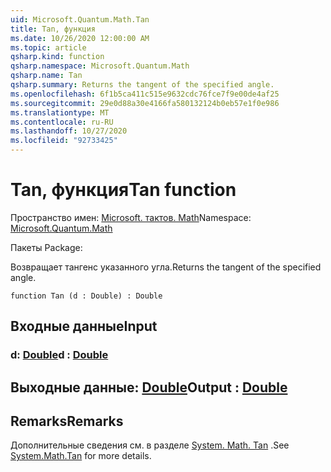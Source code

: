 ```yaml
---
uid: Microsoft.Quantum.Math.Tan
title: Tan, функция
ms.date: 10/26/2020 12:00:00 AM
ms.topic: article
qsharp.kind: function
qsharp.namespace: Microsoft.Quantum.Math
qsharp.name: Tan
qsharp.summary: Returns the tangent of the specified angle.
ms.openlocfilehash: 6f1b5ca411c515e9632cdc76fce7f9e00de4af25
ms.sourcegitcommit: 29e0d88a30e4166fa580132124b0eb57e1f0e986
ms.translationtype: MT
ms.contentlocale: ru-RU
ms.lasthandoff: 10/27/2020
ms.locfileid: "92733425"
---
```

# <a name="tan-function"></a><span data-ttu-id="eeef0-102">Tan, функция</span><span class="sxs-lookup"><span data-stu-id="eeef0-102">Tan function</span></span>

<span data-ttu-id="eeef0-103">Пространство имен: [Microsoft. тактов. Math](xref:Microsoft.Quantum.Math)</span><span class="sxs-lookup"><span data-stu-id="eeef0-103">Namespace: [Microsoft.Quantum.Math](xref:Microsoft.Quantum.Math)</span></span>

<span data-ttu-id="eeef0-104">Пакеты [](https://nuget.org/packages/)</span><span class="sxs-lookup"><span data-stu-id="eeef0-104">Package: [](https://nuget.org/packages/)</span></span>


<span data-ttu-id="eeef0-105">Возвращает тангенс указанного угла.</span><span class="sxs-lookup"><span data-stu-id="eeef0-105">Returns the tangent of the specified angle.</span></span>

```qsharp
function Tan (d : Double) : Double
```


## <a name="input"></a><span data-ttu-id="eeef0-106">Входные данные</span><span class="sxs-lookup"><span data-stu-id="eeef0-106">Input</span></span>

### <a name="d--double"></a><span data-ttu-id="eeef0-107">d: [Double](xref:microsoft.quantum.lang-ref.double)</span><span class="sxs-lookup"><span data-stu-id="eeef0-107">d : [Double](xref:microsoft.quantum.lang-ref.double)</span></span>





## <a name="output--double"></a><span data-ttu-id="eeef0-108">Выходные данные: [Double](xref:microsoft.quantum.lang-ref.double)</span><span class="sxs-lookup"><span data-stu-id="eeef0-108">Output : [Double](xref:microsoft.quantum.lang-ref.double)</span></span>



## <a name="remarks"></a><span data-ttu-id="eeef0-109">Remarks</span><span class="sxs-lookup"><span data-stu-id="eeef0-109">Remarks</span></span>

<span data-ttu-id="eeef0-110">Дополнительные сведения см. в разделе [System. Math. Tan](https://docs.microsoft.com/dotnet/api/system.math.tan) .</span><span class="sxs-lookup"><span data-stu-id="eeef0-110">See [System.Math.Tan](https://docs.microsoft.com/dotnet/api/system.math.tan) for more details.</span></span>